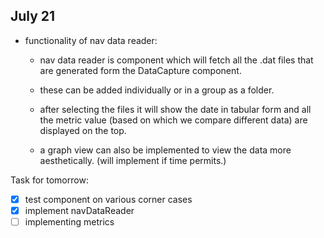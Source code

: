 ## July 21

* functionality of nav data reader:
  - nav data reader is component which will fetch all the .dat files that are generated form the DataCapture component.

  - these can be added individually or in a group as a folder.

  -  after selecting the files it will show  the date in tabular form and all the metric value (based on which we compare different data) are displayed on the top.

  - a graph view can also be implemented to view the data more aesthetically. (will implement if time permits.)

Task for tomorrow:
- [x] test component on various corner cases
- [x] implement navDataReader
- [ ] implementing metrics
